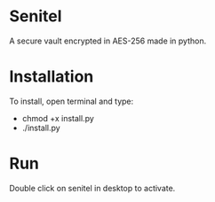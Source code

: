 # Senitel
A secure vault encrypted in AES-256 made in python.

# Installation
To install, open terminal and type:
* chmod +x install.py
* ./install.py

# Run
Double click on senitel in desktop to activate.
